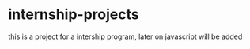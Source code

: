 # internship-projects
this is a project for a intership program, 
later on javascript will be added
